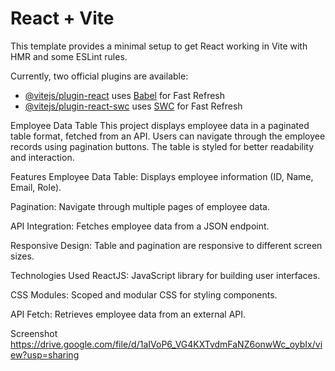 # React + Vite

This template provides a minimal setup to get React working in Vite with HMR and some ESLint rules.

Currently, two official plugins are available:

- [@vitejs/plugin-react](https://github.com/vitejs/vite-plugin-react/blob/main/packages/plugin-react/README.md) uses [Babel](https://babeljs.io/) for Fast Refresh
- [@vitejs/plugin-react-swc](https://github.com/vitejs/vite-plugin-react-swc) uses [SWC](https://swc.rs/) for Fast Refresh







Employee Data Table
This project displays employee data in a paginated table format, fetched from an API. Users can navigate through the employee records using pagination buttons. The table is styled for better readability and interaction.

Features
Employee Data Table: Displays employee information (ID, Name, Email, Role).

Pagination: Navigate through multiple pages of employee data.

API Integration: Fetches employee data from a JSON endpoint.

Responsive Design: Table and pagination are responsive to different screen sizes.

Technologies Used
ReactJS: JavaScript library for building user interfaces.

CSS Modules: Scoped and modular CSS for styling components.

API Fetch: Retrieves employee data from an external API.


Screenshot https://drive.google.com/file/d/1aIVoP6_VG4KXTvdmFaNZ6onwWc_oybIx/view?usp=sharing

